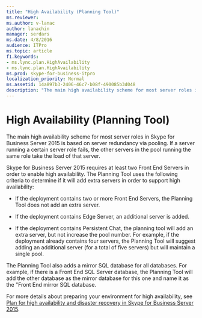 ```yaml
---
title: "High Availability (Planning Tool)"
ms.reviewer: 
ms.author: v-lanac
author: lanachin
manager: serdars
ms.date: 4/8/2016
audience: ITPro
ms.topic: article
f1.keywords:
- ms.lync.plan.HighAvailability
- ms.lync.plan.HighAvailability
ms.prod: skype-for-business-itpro
localization_priority: Normal
ms.assetid: 14a897b3-2406-46c7-b08f-490085b3d048
description: "The main high availability scheme for most server roles in Skype for Business Server 2015 is based on server redundancy via pooling. If a server running a certain server role fails, the other servers in the pool running the same role take the load of that server."
---
```


# High Availability (Planning Tool)
 
The main high availability scheme for most server roles in Skype for Business Server 2015 is based on server redundancy via pooling. If a server running a certain server role fails, the other servers in the pool running the same role take the load of that server.
  
Skype for Business Server 2015 requires at least two Front End Servers in order to enable high availability. The Planning Tool uses the following criteria to determine if it will add extra servers in order to support high availability:
  
- If the deployment contains two or more Front End Servers, the Planning Tool does not add an extra server.
    
- If the deployment contains Edge Server, an additional server is added. 
    
- If the deployment contains Persistent Chat, the planning tool will add an extra server, but not increase the pool number. For example, if the deployment already contains four servers, the Planning Tool will suggest adding an additional server (for a total of five servers) but will maintain a single pool. 
    
The Planning Tool also adds a mirror SQL database for all databases. For example, if there is a Front End SQL Server database, the Planning Tool will add the other database as the mirror database for this one and name it as the "Front End mirror SQL database.
  
For more details about preparing your environment for high availability, see [Plan for high availability and disaster recovery in Skype for Business Server 2015](../../plan-your-deployment/high-availability-and-disaster-recovery/high-availability-and-disaster-recovery.md).
  

